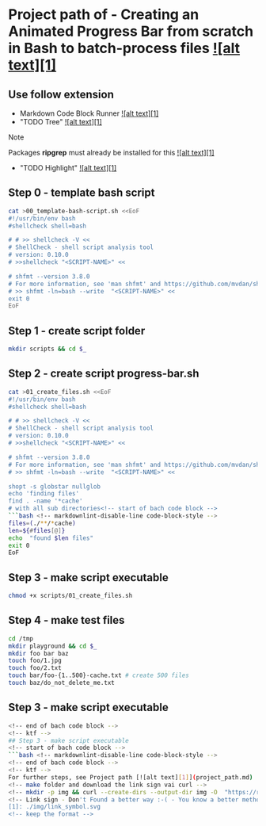 # Project path of - Creating an Animated Progress Bar from scratch in Bash to batch-process files [![alt text][1]](https://www.youtube.com/watch?v=U4CzyBXyOms)
<!-- keep the format ktf-->
## Use follow extension
<!-- ktf -->
- Markdown Code Block Runner [![alt text][1]](https://open-vsx.org/extension/renathossain/markdown-runner)
- "TODO Tree" [![alt text][1]](https://open-vsx.org/extension/Gruntfuggly/todo-tree)
<!-- ktf -->
>[!NOTE]
> Packages **ripgrep** must already be installed for this [![alt text][1]](https://packages.debian.org/sid/ripgrep)
<!-- ktf -->
- "TODO Highlight" [![alt text][1]](https://open-vsx.org/extension/wayou/vscode-todo-highlight)

## Step 0 - template bash script
<!-- start of bach code block -->
```bash <!-- markdownlint-disable-line code-block-style -->
cat >00_template-bash-script.sh <<EoF
#!/usr/bin/env bash
#shellcheck shell=bash

# # >> shellcheck -V <<
# ShellCheck - shell script analysis tool
# version: 0.10.0
# >>shellcheck "<SCRIPT-NAME>" <<

# shfmt --version 3.8.0
# For more information, see 'man shfmt' and https://github.com/mvdan/sh.
# >> shfmt -ln=bash --write  "<SCRIPT-NAME>" <<
exit 0
EoF
```
<!-- end of bach code block -->
<!-- ktf -->
## Step 1 - create script folder
<!-- start of bach code block -->
```bash <!-- markdownlint-disable-line code-block-style -->
mkdir scripts && cd $_
```
<!-- end of bach code block -->
<!-- ktf -->
## Step 2 - create script progress-bar.sh
<!-- start of bach code block -->
```bash <!-- markdownlint-disable-line code-block-style -->
cat >01_create_files.sh <<EoF
#!/usr/bin/env bash
#shellcheck shell=bash

# # >> shellcheck -V <<
# ShellCheck - shell script analysis tool
# version: 0.10.0
# >>shellcheck "<SCRIPT-NAME>" <<

# shfmt --version 3.8.0
# For more information, see 'man shfmt' and https://github.com/mvdan/sh.
# >> shfmt -ln=bash --write  "<SCRIPT-NAME>" <<

shopt -s globstar nullglob
echo 'finding files'
find . -name '*cache'
# with all sub directories<!-- start of bach code block -->
```bash <!-- markdownlint-disable-line code-block-style -->
files=(./**/*cache)
len=${#files[@]}
echo  "found $len files"
exit 0
EoF
```
<!-- end of bach code block -->
<!-- ktf -->
## Step 3 - make script executable
<!-- start of bach code block -->
```bash <!-- markdownlint-disable-line code-block-style -->
chmod +x scripts/01_create_files.sh
```
<!-- end of bach code block -->
<!-- ktf -->
## Step 4 - make test files
<!-- start of bach code block -->
```bash <!-- markdownlint-disable-line code-block-style -->
cd /tmp
mkdir playground && cd $_
mkdir foo bar baz
touch foo/1.jpg
touch foo/2.txt
touch bar/foo-{1..500}-cache.txt # create 500 files
touch baz/do_not_delete_me.txt 
```
<!-- end of bach code block -->
<!-- ktf -->
## Step 3 - make script executable
<!-- start of bach code block -->
```bash <!-- markdownlint-disable-line code-block-style -->
<!-- end of bach code block -->
<!-- ktf -->
## Step 3 - make script executable
<!-- start of bach code block -->
```bash <!-- markdownlint-disable-line code-block-style -->
<!-- end of bach code block -->
<!-- ktf -->
For further steps, see Project path [![alt text][1]](project_path.md)
<!-- make folder and download the link sign vai curl -->
<!-- mkdir -p img && curl --create-dirs --output-dir img -O  "https://raw.githubusercontent.com/MathiasStadler/link_symbol_svg/refs/heads/main/link_symbol.svg"-->
<!-- Link sign - Don't Found a better way :-( - You know a better method? - **send me a email** -->
[1]: ./img/link_symbol.svg
<!-- keep the format -->